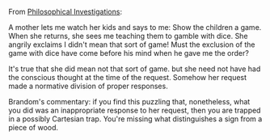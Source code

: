 
From [Philosophical Investigations](/docs/phil/people/wittgenstein/works/pi/index.qmd#aphorism-69):

A mother lets me watch her kids and says to me: Show the children a game. When 
she returns, she sees me teaching them to gamble with
dice. She angrily exclaims I didn't mean that sort of game! Must the exclusion
of the game with dice have come before his mind when he gave me the order?

It's true that she did mean not that sort of game. but she need not have had the 
conscious thought at the time of the request. Somehow her request made a 
normative division of proper responses.

Brandom's commentary: if you find this puzzling that, nonetheless, what you did 
was an inappropriate 
response to her request, then you are trapped in a possibly Cartesian trap. 
You're missing what distinguishes a sign from a piece of wood.
